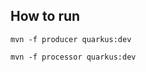 ## How to run
````shell
mvn -f producer quarkus:dev
````
````shell
mvn -f processor quarkus:dev
````
